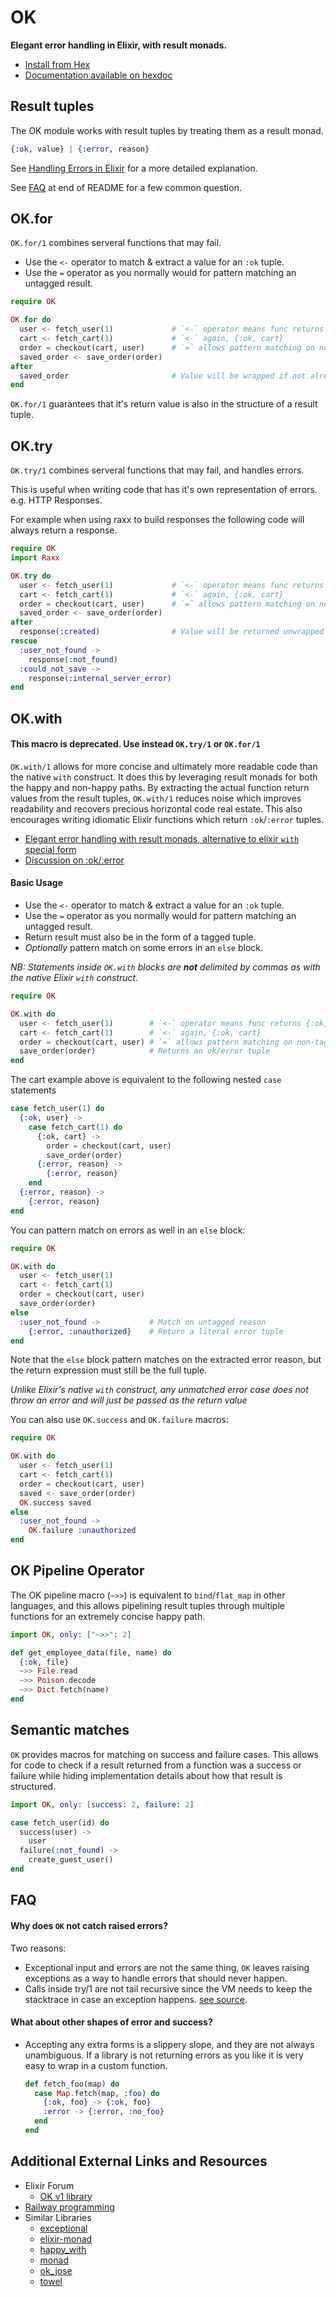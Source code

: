# OK

**Elegant error handling in Elixir, with result monads.**

- [Install from Hex](https://hex.pm/packages/ok)
- [Documentation available on hexdoc](https://hexdocs.pm/ok)

## Result tuples

The OK module works with result tuples by treating them as a result monad.

```elixir
{:ok, value} | {:error, reason}
```

See [Handling Errors in Elixir](http://insights.workshop14.io/2015/10/18/handling-errors-in-elixir-no-one-say-monad.html) for a more detailed explanation.

See [FAQ](#faq) at end of README for a few common question.

## OK.for

`OK.for/1` combines serveral functions that may fail.

- Use the `<-` operator to match & extract a value for an `:ok` tuple.
- Use the `=` operator as you normally would for pattern matching an untagged result.

```elixir
require OK

OK.for do
  user <- fetch_user(1)             # `<-` operator means func returns {:ok, user}
  cart <- fetch_cart(1)             # `<-` again, {:ok, cart}
  order = checkout(cart, user)      # `=` allows pattern matching on non-tagged funcs
  saved_order <- save_order(order)
after
  saved_order                       # Value will be wrapped if not already a result tuple
end
```

`OK.for/1` guarantees that it's return value is also in the structure of a result tuple.

## OK.try

`OK.try/1` combines serveral functions that may fail, and handles errors.

This is useful when writing code that has it's own representation of errors.
e.g. HTTP Responses.

For example when using raxx to build responses the following code will always return a response.

```elixir
require OK
import Raxx

OK.try do
  user <- fetch_user(1)             # `<-` operator means func returns {:ok, user}
  cart <- fetch_cart(1)             # `<-` again, {:ok, cart}
  order = checkout(cart, user)      # `=` allows pattern matching on non-tagged funcs
  saved_order <- save_order(order)
after
  response(:created)                # Value will be returned unwrapped
rescue
  :user_not_found ->
    response(:not_found)
  :could_not_save ->
    response(:internal_server_error)
end
```

## OK.with

#### This macro is deprecated. Use instead `OK.try/1` or `OK.for/1`

`OK.with/1` allows for more concise and ultimately more readable code than the native `with` construct. It does this by leveraging result monads for both the happy and non-happy paths. By extracting the actual function return values from the result tuples, `OK.with/1` reduces noise which improves readability and recovers precious horizontal code real estate. This also encourages writing idiomatic Elixir functions which return `:ok`/`:error` tuples.

- [Elegant error handling with result monads, alternative to elixir `with` special form](https://elixirforum.com/t/elegant-error-handling-with-result-monads-alternative-to-elixir-with-special-form/3264/1)
- [Discussion on :ok/:error](https://elixirforum.com/t/usage-of-ok-result-error-vs-some-result-none/3253)

#### Basic Usage

- Use the `<-` operator to match & extract a value for an `:ok` tuple.
- Use the `=` operator as you normally would for pattern matching an untagged result.
- Return result must also be in the form of a tagged tuple.
- _Optionally_ pattern match on some errors in an `else` block.

_NB: Statements inside `OK.with` blocks are **not** delimited by commas as with the native Elixir `with` construct._

```elixir
require OK

OK.with do
  user <- fetch_user(1)        # `<-` operator means func returns {:ok, user}
  cart <- fetch_cart(1)        # `<-` again, {:ok, cart}
  order = checkout(cart, user) # `=` allows pattern matching on non-tagged funcs
  save_order(order)            # Returns an ok/error tuple
end
```

The cart example above is equivalent to the following nested `case` statements

```elixir
case fetch_user(1) do
  {:ok, user} ->
    case fetch_cart(1) do
      {:ok, cart} ->
        order = checkout(cart, user)
        save_order(order)
      {:error, reason} ->
        {:error, reason}
    end
  {:error, reason} ->
    {:error, reason}
end
```

You can pattern match on errors as well in an `else` block:

```elixir
require OK

OK.with do
  user <- fetch_user(1)
  cart <- fetch_cart(1)
  order = checkout(cart, user)
  save_order(order)
else
  :user_not_found ->           # Match on untagged reason
    {:error, :unauthorized}    # Return a literal error tuple
end
```

Note that the `else` block pattern matches on the extracted error reason, but the return expression must still be the full tuple.

*Unlike Elixir's native `with` construct, any unmatched error case does not throw an error and will just be passed as the return value*

You can also use `OK.success` and `OK.failure` macros:

```elixir
require OK

OK.with do
  user <- fetch_user(1)
  cart <- fetch_cart(1)
  order = checkout(cart, user)
  saved <- save_order(order)
  OK.success saved
else
  :user_not_found ->
    OK.failure :unauthorized
end
```

## OK Pipeline Operator

The OK pipeline macro (`~>>`) is equivalent to `bind`/`flat_map` in other
languages, and this allows pipelining result tuples through multiple functions
for an extremely concise happy path.

```elixir
import OK, only: ["~>>": 2]

def get_employee_data(file, name) do
  {:ok, file}
  ~>> File.read
  ~>> Poison.decode
  ~>> Dict.fetch(name)
end
```

## Semantic matches

`OK` provides macros for matching on success and failure cases.
This allows for code to check if a result returned from a function was a
success or failure while hiding implementation details about how that result is
structured.

```elixir
import OK, only: [success: 2, failure: 2]

case fetch_user(id) do
  success(user) ->
    user
  failure(:not_found) ->
    create_guest_user()
end
```

## FAQ

#### Why does `OK` not catch raised errors?

Two reasons:
- Exceptional input and errors are not the same thing,
  `OK` leaves raising exceptions as a way to handle errors that should never happen.
- Calls inside try/1 are not tail recursive since the VM needs to keep the stacktrace in case an exception happens.
  [see source](https://github.com/elixir-lang/elixir/blob/22bd10a8170af0b187029d115abe4cc8edcf2ae6/lib/elixir/lib/kernel/special_forms.ex#L1622).

#### What about other shapes of error and success?

- Accepting any extra forms is a slippery slope, and they are not always unambiguous.
  If a library is not returning errors as you like it is very easy to wrap in a custom function.

  ```elixir
  def fetch_foo(map) do
    case Map.fetch(map, :foo) do
      {:ok, foo} -> {:ok, foo}
      :error -> {:error, :no_foo}
    end
  end
  ```

## Additional External Links and Resources

- Elixir Forum
  - [OK v1 library](https://elixirforum.com/t/ok-elegant-error-handling-for-elixir-pipelines-version-1-0-released/1932/)
- [Railway programming](http://www.zohaib.me/railway-programming-pattern-in-elixir/)
- Similar Libraries
  - [exceptional](https://github.com/expede/exceptional)
  - [elixir-monad](https://github.com/nickmeharry/elixir-monad)
  - [happy_with](https://github.com/vic/happy_with)
  - [monad](https://github.com/rmies/monad)
  - [ok_jose](https://github.com/vic/ok_jose)
  - [towel](https://github.com/knrz/towel)
